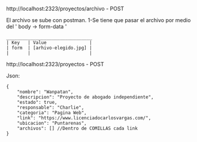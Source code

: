 http://localhost:2323/proyectos/archivo - POST

El archivo se sube con postman.
1-Se tiene que pasar el archivo por medio del ' body -> form-data '

    ________________________________
    | Key   | Value                |
    | form  | [arhivo-elegido.jpg] |
    |       |                      |


http://localhost:2323/proyectos - POST

Json:

    {
        "nombre": "Wanpatan",
        "descripcion": "Proyecto de abogado independiente",
        "estado": true,
        "responsable": "Charlie",
        "categoria": "Pagina Web",
        "link": "https://www.licenciadocarlosvargas.com/",
        "ubicacion": "Puntarenas",
        "archivos": [] //Dentro de COMILLAS cada link
    }
